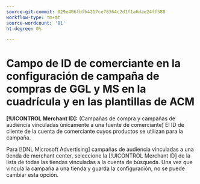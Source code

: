 ```yaml
---
source-git-commit: 029e406fbfb4217ce78364c2d1f1a6dae24ff588
workflow-type: tm+mt
source-wordcount: '81'
ht-degree: 0%

---
```

# Campo de ID de comerciante en la configuración de campaña de compras de GGL y MS en la cuadrícula y en las plantillas de ACM

**[!UICONTROL Merchant ID]:** (Campañas de compra y campañas de audiencia vinculadas únicamente a una fuente de comerciante) El ID de cliente de la cuenta de comerciante cuyos productos se utilizan para la campaña.

Para [!DNL Microsoft Advertising] campañas de audiencia vinculadas a una tienda de merchant center, seleccione la [!UICONTROL Merchant ID] de la lista de todas las tiendas vinculadas a la cuenta de búsqueda. Una vez que vincula la campaña a una tienda y guarda la configuración, no se puede cambiar esta opción.

